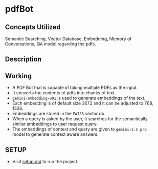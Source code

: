 # pdfBot

## Concepts Utilized 
Semantic Searching, Vector Database, Embedding, Memory of Conversations, QA model regarding the pdfs.

## Description

## Working
- A PDF Bot that is capable of taking multiple PDFs as the input.
- It converts the contents of pdfs into chunks of text.
-  ``` gemini-embedding-001 ``` is used to generate embeddings of the text.
-  Each embedding is of default size 3072 and it can be adjusted to 768, 1536.
-  Embeddings are stored in the   ``` FAISS ``` vector db.
-  When a query is asked by the user, it searches for the semantically similar embeddings to user request query.
-  The embeddings of context and query are given to ``` gemini-2.5 pro ``` model to generate context aware answers.

## SETUP
- Visit [setup.md](./setup.md) to run the project.


  
  
